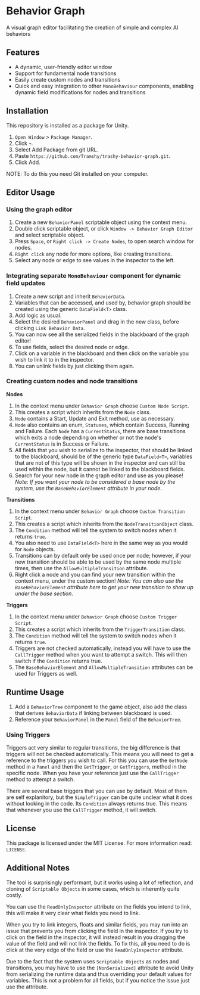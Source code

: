 # Behavior Graph
A visual graph editor facilitating the creation of simple and complex AI behaviors

## Features
* A dynamic, user-friendly editor window
* Support for fundamental node transitions
* Easily create custom nodes and transitions
* Quick and easy integration to other `MonoBehaviour` components, enabling dynamic field modifications for nodes and transitions

## Installation
This repository is installed as a package for Unity.
1. `Open Window` > `Package Manager`.
2. Click `+`.
3. Select Add Package from git URL.
4. Paste `https://github.com/Tramshy/trashy-behavior-graph.git`.
5. Click Add.

NOTE: To do this you need Git installed on your computer.

## Editor Usage
### Using the graph editor
1. Create a new `BehaviorPanel` scriptable object using the context menu.
2. Double click scriptable object, or click `Window -> Behavior Graph Editor` and select scriptable object.
3. Press `Space`, or `Right click -> Create Nodes`, to open search window for nodes.
4. `Right click` any node for more options, like creating transitions.
5. Select any node or edge to see values in the inspector to the left.
### Integrating separate `MonoBehaviour` component for dynamic field updates
1. Create a new script and inherit `BehaviorData`.
2. Variables that can be accessed, and used by, behavior graph should be created using the generic `DataField<T>` class.
3. Add logic as usual.
4. Select the desired `BehaviorPanel` and drag in the new class, before clicking `Link Behavior Data`.
5. You can now see all the serialized fields in the blackboard of the graph editor!
6. To use fields, select the desired node or edge.
7. Click on a variable in the blackboard and then click on the variable you wish to link it to in the inspector.
8. You can unlink fields by just clicking them again.
### Creating custom nodes and node transitions
**Nodes**
1. In the context menu under `Behavior Graph` choose `Custom Node Script`.
2. This creates a script which inherits from the `Node` class.
3. `Node` contains a Start, Update and Exit method, use as necessary.
4. `Node` also contains an enum, `Statuses`, which contain Success, Running and Failure. Each `Node` has a `CurrentStatus`, there are base transitions which exits a node depending on whether or not the node's `CurrentStatus` is in Success or Failure.
5. All fields that you wish to serialize to the inspector, that should be linked to the blackboard, should be of the generic type `DataField<T>`, variables that are not of this type will be shown in the inspector and can still be used within the node, but it cannot be linked to the blackboard fields.
6. Search for your new node in the graph editor and use as you please! *Note: If you want your node to be considered a base node by the system, use the `BaseBehaviorElement` attribute in your node*.

**Transitions**
1. In the context menu under `Behavior Graph` choose `Custom Transition Script`.
2. This creates a script which inherits from the `NodeTransitionObject` class.
3. The `Condition` method will tell the system to switch nodes when it returns `true`.
4. You also need to use `DataField<T>` here in the same way as you would for `Node` objects.
5. Transitions can by default only be used once per node; however, if your new transition should be able to be used by the same node multiple times, then use the `AllowMultipleTransition` attribute.
6. Right click a node and you can find your new transition within the context menu, under the custom section! *Note: You can also use the `BaseBehaviorElement` attribute here to get your new transition to show up under the base section*.

**Triggers**
1. In the context menu under `Behavior Graph` choose `Custom Trigger Script`.
2. This creates a script which inherits from the `TriggerTransition` class.
3. The `Condition` method will tell the system to switch nodes when it returns `true`.
4. Triggers are not checked automatically, instead you will have to use the `CallTrigger` method when you want to attempt a switch. This will then switch if the `Condition` returns true.
5. The `BaseBehaviorElement` and `AllowMultipleTransition` attributes can be used for Triggers as well.

## Runtime Usage
1. Add a `BehaviorTree` component to the game object, also add the class that derives `BehaviorData` if linking between blackboard is used.
2. Reference your `BehaviorPanel` in the `Panel` field of the `BehaviorTree`.

### Using Triggers
Triggers act very similar to regular transitions, the big difference is that triggers will not be checked automatically. This means you will need to get a reference to the triggers you wish to call. For this you can use the `GetNode` method in a `Panel` and then the `GetTrigger`, or `GetTriggers`, method in the specific node. When you have your reference just use the `CallTrigger` method to attempt a switch.

There are several base triggers that you can use by default. Most of them are self explanitory, but the `SimpleTrigger` can be quite unclear what it does without looking in the code. Its `Condition` always returns true. This means that whenever you use the `CallTrigger` method, it will switch.

## License
This package is licensed under the MIT License. For more information read: `LICENSE`.

## Additional Notes
The tool is surprisingly performant, but it works using a lot of reflection, and cloning of `Scriptable Objects` in some cases, which is inherently quite costly.

You can use the `ReadOnlyInspector` attribute on the fields you intend to link, this will make it very clear what fields you need to link.

When you try to link integers, floats and similar fields, you may run into an issue that prevents you from clicking the field in the inspector. If you try to click on the field in the inspector, it will instead result in you dragging the value of the field and will not link the fields. To fix this, all you need to do is click at the very edge of the field or use the `ReadOnlyInspector` attribute.

Due to the fact that the system uses `Scriptable Objects` as nodes and transitions, you may have to use the `[NonSerialized]` attribute to avoid Unity from serializing the runtime data and thus overriding your default values for variables. This is not a problem for all fields, but if you notice the issue just use the attribute.
